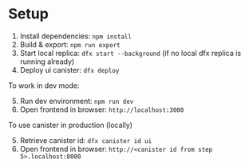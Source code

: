 # Setup

1. Install dependencies: `npm install`
2. Build & export: `npm run export`
3. Start local replica: `dfx start --background` (if no local dfx replica is running already)
4. Deploy ui canister: `dfx deploy`

To work in dev mode:

5. Run dev environment: `npm run dev`
6. Open frontend in browser: `http://localhost:3000`

To use canister in production (locally)

5. Retrieve canister id: `dfx canister id ui`
6. Open frontend in browser: `http://<canister id from step 5>.localhost:8000`

